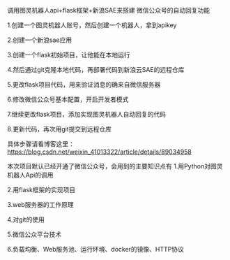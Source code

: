 调用图灵机器人api+flask框架+新浪SAE来搭建 微信公众号的自动回复功能

1.创建一个图灵机器人账号，然后创建一个机器人，拿到apikey

2.创建一个新浪sae应用

3.创建一个flask初始项目，让他能在本地运行

4.然后通过git克隆本地代码，再部署代码到新浪云SAE的远程仓库

5.更改flask项目代码，用来验证消息的确来自微信服务器

6.修改微信公众号基本配置，开启开发者模式

7.继续更改flask项目，添加实现图灵机器人自动回复的代码

8.更新代码，再次用git提交到远程仓库

具体步骤请看博客这里： https://blog.csdn.net/weixin_41013322/article/details/89034958

本次项目默认已经开通了微信公众号，会用到的主要知识点有
1.用Python对图灵机器人Api的调用

2.用flask框架的实现项目

3.web服务器的工作原理

4.对git的使用

5.微信公众平台技术

6.负载均衡、Web服务池、运行环境、docker的镜像、HTTP协议
